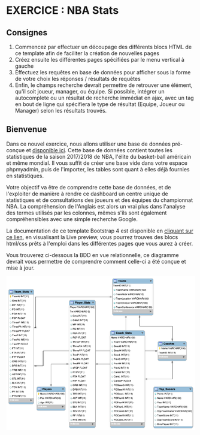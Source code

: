 # EXERCICE : NBA Stats

## Consignes
1. Commencez par effectuer un découpage des différents blocs HTML de ce template afin de faciliter la création de nouvelles pages
2. Créez ensuite les différentes pages spécifiées par le menu vertical à gauche
3. Effectuez les requêtes en base de données pour afficher sous la forme de votre choix les réponses / résultats de requêtes
4. Enfin, le champs recherche devrait permettre de retrouver une élément, qu'il soit joueur, manager, ou équipe. Si possible, intégrer un autocomplete ou un résultat de recherche immédiat en ajax, avec un tag en bout de ligne qui spécifiera le type de résultat (Equipe, Joueur ou Manager) selon les résultats trouvés.


## Bienvenue

Dans ce nouvel exercice, nous allons utiliser une base de données pré-conçue et [disponible ici](https://tpdevweb-nbastats.herokuapp.com/db/nba_db.sql). Cette base de données contient toutes les statistiques de la saison 2017/2018 de NBA, l'élite du basket-ball américain et même mondial. Il vous suffit de créer une base vide dans votre espace phpmyadmin, puis de l'importer, les tables sont quant à elles déjà fournies en statistiques.

Votre objectif va être de comprendre cette base de données, et de l'exploiter de manière à rendre ce dashboard un centre unique de statistiques et de consultations des joueurs et des équipes du championnat NBA. La compréhension de l'Anglais est alors un vrai plus dans l'analyse des termes utilisés par les colonnes, mêmes s'ils sont également compréhensibles avec une simple recherche Google.

La documentation de ce template Bootstrap 4 est disponible en [cliquant sur ce lien](https://demo.themefisher.com/quixlab/), en visualisant la Live preview, vous pourrez trouves des blocs html/css prêts à l'emploi dans les différentes pages que vous aurez à créer.

Vous trouverez ci-dessous la BDD en vue relationnelle, ce diagramme devrait vous permettre de comprendre comment celle-ci a été conçue et mise à jour.

![alt text](https://github.com/tpdevweb2020/nba_stats/blob/master/images/diagram_nba.png)
